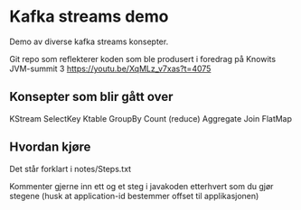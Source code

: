 # Kafka streams demo
Demo av diverse kafka streams konsepter.

Git repo som reflekterer koden som ble produsert i foredrag på Knowits JVM-summit 3
https://youtu.be/XqMLz_v7xas?t=4075

## Konsepter som blir gått over
KStream
SelectKey
Ktable
GroupBy
Count (reduce)
Aggregate
Join
FlatMap

## Hvordan kjøre
Det står forklart i notes/Steps.txt

Kommenter gjerne inn ett og et steg i javakoden etterhvert som du gjør stegene 
(husk at application-id bestemmer offset til applikasjonen) 

